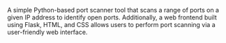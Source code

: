 A simple Python-based port scanner tool that scans a range of ports on a given IP address to identify open ports.
Additionally, a web frontend built using Flask, HTML, and CSS allows users to perform port scanning via a user-friendly web interface.

